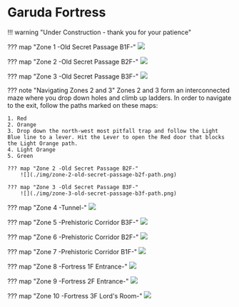 # Garuda Fortress

!!! warning "Under Construction - thank you for your patience"

??? map "Zone 1 -Old Secret Passage B1F-"
    ![](./img/zone-1-old-secret-passage-b1f.jpg)

??? map "Zone 2 -Old Secret Passage B2F-"
    ![](./img/zone-2-old-secret-passage-b2f.jpg)

??? map "Zone 3 -Old Secret Passage B3F-"
    ![](./img/zone-3-old-secret-passage-b3f.jpg)
   
??? note "Navigating Zones 2 and 3"
    Zones 2 and 3 form an interconnected maze where you drop down holes and climb up ladders. In order to navigate to the exit, follow the paths marked on these maps:

    1. Red
    2. Orange
    3. Drop down the north-west most pitfall trap and follow the Light Blue line to a lever. Hit the Lever to open the Red door that blocks the Light Orange path.
    4. Light Orange
    5. Green

    ??? map "Zone 2 -Old Secret Passage B2F-"
        ![](./img/zone-2-old-secret-passage-b2f-path.png)

    ??? map "Zone 3 -Old Secret Passage B3F-"
        ![](./img/zone-3-old-secret-passage-b3f-path.png)

??? map "Zone 4 -Tunnel-"
    ![](./img/zone-4-tunnel.jpg)

??? map "Zone 5 -Prehistoric Corridor B3F-"
    ![](./img/zone-5-prehistoric-corridor-b3f.jpg)

??? map "Zone 6 -Prehistoric Corridor B2F-"
    ![](./img/zone-6-prehistoric-corridor-b2f.jpg)

??? map "Zone 7 -Prehistoric Corridor B1F-"
    ![](./img/zone-7-prehistoric-corridor-b1f.jpg)

??? map "Zone 8 -Fortress 1F Entrance-"
    ![](./img/zone-8-fortress-1f-entrance.jpg)

??? map "Zone 9 -Fortress 2F Entrance-"
    ![](./img/zone-9-fortress-2f-office.jpg)

??? map "Zone 10 -Fortress 3F Lord's Room-"
    ![](./img/zone-10-fortress-3f-lords-room.jpg)